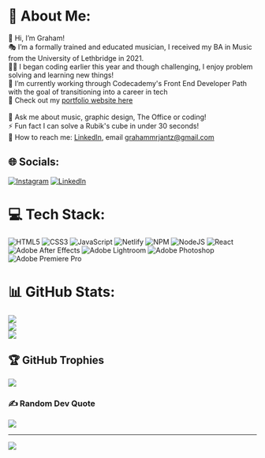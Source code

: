 # 💫 About Me:
👋 Hi, I’m Graham!<br>🎭 I’m a formally trained and educated musician, I received my BA in Music from the University of Lethbridge in 2021.<br>👩‍💻 I began coding earlier this year and though challenging, I enjoy problem solving and learning new things!<br>🔭 I’m currently working through Codecademy's Front End Developer Path with the goal of transitioning into a career in tech<br>🔗 Check out my [portfolio website here](https://grahamjantz.github.io/)<br><br>💬 Ask me about music, graphic design, The Office or coding!<br>⚡ Fun fact I can solve a Rubik's cube in under 30 seconds!<br>📧 How to reach me: [LinkedIn](https://www.linkedin.com/in/graham-jantz-b87921145/), email grahammrjantz@gmail.com


## 🌐 Socials:
[![Instagram](https://img.shields.io/badge/Instagram-%23E4405F.svg?logo=Instagram&logoColor=white)](https://instagram.com/grahamjantz) [![LinkedIn](https://img.shields.io/badge/LinkedIn-%230077B5.svg?logo=linkedin&logoColor=white)](https://www.linkedin.com/in/graham-jantz-b87921145/) 

# 💻 Tech Stack:
![HTML5](https://img.shields.io/badge/html5-%23E34F26.svg?style=for-the-badge&logo=html5&logoColor=white) ![CSS3](https://img.shields.io/badge/css3-%231572B6.svg?style=for-the-badge&logo=css3&logoColor=white) ![JavaScript](https://img.shields.io/badge/javascript-%23323330.svg?style=for-the-badge&logo=javascript&logoColor=%23F7DF1E) ![Netlify](https://img.shields.io/badge/netlify-%23000000.svg?style=for-the-badge&logo=netlify&logoColor=#00C7B7) ![NPM](https://img.shields.io/badge/NPM-%23000000.svg?style=for-the-badge&logo=npm&logoColor=white) ![NodeJS](https://img.shields.io/badge/node.js-6DA55F?style=for-the-badge&logo=node.js&logoColor=white) ![React](https://img.shields.io/badge/react-%2320232a.svg?style=for-the-badge&logo=react&logoColor=%2361DAFB) ![Adobe After Effects](https://img.shields.io/badge/Adobe%20After%20Effects-9999FF.svg?style=for-the-badge&logo=Adobe%20After%20Effects&logoColor=white) ![Adobe Lightroom](https://img.shields.io/badge/Adobe%20Lightroom-31A8FF.svg?style=for-the-badge&logo=Adobe%20Lightroom&logoColor=white) ![Adobe Photoshop](https://img.shields.io/badge/adobephotoshop-%2331A8FF.svg?style=for-the-badge&logo=adobephotoshop&logoColor=white) ![Adobe Premiere Pro](https://img.shields.io/badge/Adobe%20Premiere%20Pro-9999FF.svg?style=for-the-badge&logo=Adobe%20Premiere%20Pro&logoColor=white)
# 📊 GitHub Stats:
![](https://github-readme-stats.vercel.app/api?username=grahamjantz&theme=synthwave&hide_border=false&include_all_commits=false&count_private=false)<br/>
![](https://github-readme-streak-stats.herokuapp.com/?user=grahamjantz&theme=synthwave&hide_border=false)<br/>
![](https://github-readme-stats.vercel.app/api/top-langs/?username=grahamjantz&theme=synthwave&hide_border=false&include_all_commits=false&count_private=false&layout=compact)

## 🏆 GitHub Trophies
![](https://github-profile-trophy.vercel.app/?username=grahamjantz&theme=darkhub&no-frame=false&no-bg=true&margin-w=4)

### ✍️ Random Dev Quote
![](https://quotes-github-readme.vercel.app/api?type=horizontal&theme=radical)

---
[![](https://visitcount.itsvg.in/api?id=grahamjantz&icon=2&color=0)](https://visitcount.itsvg.in)
